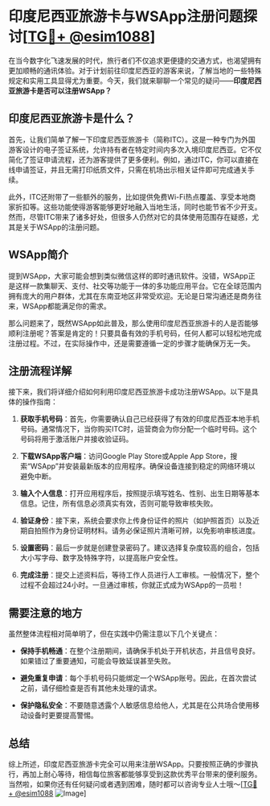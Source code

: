 # 印度尼西亚旅游卡与WSApp注册问题探讨[[TG💪+ @esim1088](https://t.me/s/esim1088)]

在当今数字化飞速发展的时代，旅行者们不仅追求更便捷的交通方式，也渴望拥有更加顺畅的通讯体验。对于计划前往印度尼西亚的游客来说，了解当地的一些特殊规定和实用工具显得尤为重要。今天，我们就来聊聊一个常见的疑问——**印度尼西亚旅游卡是否可以注册WSApp？**

## 印度尼西亚旅游卡是什么？

首先，让我们简单了解一下印度尼西亚旅游卡（简称ITC）。这是一种专门为外国游客设计的电子签证系统，允许持有者在特定时间内多次入境印度尼西亚。它不仅简化了签证申请流程，还为游客提供了更多便利。例如，通过ITC，你可以直接在线申请签证，并且无需打印纸质文件，只需在机场出示相关证件即可完成通关手续。

此外，ITC还附带了一些额外的服务，比如提供免费Wi-Fi热点覆盖、享受本地商家折扣等。这些功能使得游客能够更好地融入当地生活，同时也能节省不少开支。然而，尽管ITC带来了诸多好处，但很多人仍然对它的具体使用范围存在疑惑，尤其是关于WSApp的注册问题。

## WSApp简介

提到WSApp，大家可能会想到类似微信这样的即时通讯软件。没错，WSApp正是这样一款集聊天、支付、社交等功能于一体的多功能应用平台。它在全球范围内拥有庞大的用户群体，尤其在东南亚地区非常受欢迎。无论是日常沟通还是商务往来，WSApp都能满足你的需求。

那么问题来了，既然WSApp如此普及，那么使用印度尼西亚旅游卡的人是否能够顺利注册呢？答案是肯定的！只要具备有效的手机号码，任何人都可以轻松地完成注册过程。不过，在实际操作中，还是需要遵循一定的步骤才能确保万无一失。

## 注册流程详解

接下来，我们将详细介绍如何利用印度尼西亚旅游卡成功注册WSApp。以下是具体的操作指南：

1. **获取手机号码**：首先，你需要确认自己已经获得了有效的印度尼西亚本地手机号码。通常情况下，当你购买ITC时，运营商会为你分配一个临时号码。这个号码将用于激活账户并接收验证码。
   
2. **下载WSApp客户端**：访问Google Play Store或Apple App Store，搜索“WSApp”并安装最新版本的应用程序。确保设备连接到稳定的网络环境以避免中断。

3. **输入个人信息**：打开应用程序后，按照提示填写姓名、性别、出生日期等基本信息。记住，所有信息必须真实有效，否则可能导致审核失败。

4. **验证身份**：接下来，系统会要求你上传身份证件的照片（如护照首页）以及近期自拍照作为身份证明材料。请务必保证照片清晰可辨，以免影响审核进度。

5. **设置密码**：最后一步就是创建登录密码了。建议选择复杂度较高的组合，包括大小写字母、数字及特殊字符，以提高账户安全性。

6. **完成注册**：提交上述资料后，等待工作人员进行人工审核。一般情况下，整个过程不会超过24小时。一旦通过审核，你就正式成为WSApp的一员啦！

## 需要注意的地方

虽然整体流程相对简单明了，但在实践中仍需注意以下几个关键点：

- **保持手机畅通**：在整个注册期间，请确保手机处于开机状态，并且信号良好。如果错过了重要通知，可能会导致延误甚至失败。
  
- **避免重复申请**：每个手机号码只能绑定一个WSApp账号。因此，在首次尝试之前，请仔细检查是否有其他未处理的请求。
  
- **保护隐私安全**：不要随意透露个人敏感信息给他人，尤其是在公共场合使用移动设备时更要提高警惕。

## 总结

综上所述，印度尼西亚旅游卡完全可以用来注册WSApp。只要按照正确的步骤执行，再加上耐心等待，相信每位旅客都能够享受到这款优秀平台带来的便利服务。当然啦，如果你还有任何疑问或者遇到困难，随时都可以咨询专业人士哦～[[TG💪+ @esim1088](https://t.me/s/esim1088) ![Image](https://i.postimg.cc/4NQfJmqS/Snipaste-2025-05-13-00-14-12.png)]